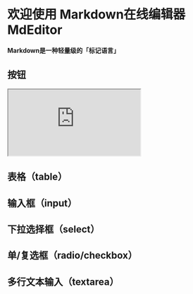 # 欢迎使用 Markdown在线编辑器 MdEditor

**Markdown是一种轻量级的「标记语言」**


## 按钮
<iframe src="http://www.baidu.com"></iframe>

## 表格（table）

## 输入框（input）

## 下拉选择框（select）

## 单/复选框（radio/checkbox）

## 多行文本输入（textarea）